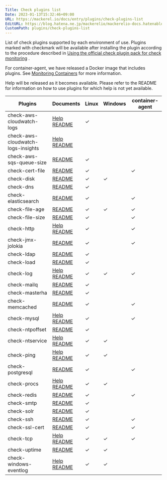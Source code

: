 ```yaml
---
Title: Check plugins list
Date: 2023-01-13T15:32:46+09:00
URL: https://mackerel.io/docs/entry/plugins/check-plugins-list
EditURL: https://blog.hatena.ne.jp/mackerelio/mackerelio-docs.hatenablog.mackerel.io/atom/entry/4207112889953807916
CustomPath: plugins/check-plugins-list
---
```


List of check plugins supported by each environment of use. Plugins marked with checkmark will be available after installing the plugin according to the procedure described in [Using the official check plugin pack for check monitoring](https://mackerel.io/docs/entry/howto/mackerel-check-plugins) .

For container-agent, we have released a Docker image that includes plugins. See [Monitoring Containers](https://mackerel.io/docs/entry/howto/container-agent) for more information. 

Help will be released as it becomes available. Please refer to the README for information on how to use plugins for which help is not yet available.

| Plugins                              | Documents                                                                                                                                                                | Linux | Windows | container-agent    |
| ---------------------------------- | --------------------------------------------------------------------------------------------------------------------------------------------------------------------- | ----- | ------- | --- |
| check-aws-cloudwatch-logs          | [Help](https://mackerel.io/docs/entry/plugins/check-aws-cloudwatch-logs)<br>[README](https://github.com/mackerelio/go-check-plugins/tree/master/check-aws-cloudwatch-logs)                                                                  | ✓     |         |     |
| check-aws-cloudwatch-logs-insights | [Help](https://mackerel.io/docs/entry/plugins/check-aws-cloudwatch-logs-insights)<br>[README](https://github.com/mackerelio/check-aws-cloudwatch-logs-insights)                                                                                      |       |         |     |
| check-aws-sqs-queue-size           | [README](https://github.com/mackerelio/go-check-plugins/tree/master/check-aws-sqs-queue-size)                                                                   | ✓     |         |     |
| check-cert-file                    | [README ](https://github.com/mackerelio/go-check-plugins/tree/master/check-cert-file)                                                                           | ✓     |         | ✓    |
| check-disk                         | [README](https://github.com/mackerelio/go-check-plugins/tree/master/check-disk)                                                                                 | ✓     | ✓       |     |
| check-dns                          | [README](https://github.com/mackerelio/go-check-plugins/tree/master/check-dns)                                                                                  | ✓     |         |      |
| check-elasticsearch                | [README](https://github.com/mackerelio/go-check-plugins/tree/master/check-elasticsearch)                                                                        | ✓     |         | ✓    |
| check-file-age                     | [README](https://github.com/mackerelio/go-check-plugins/tree/master/check-file-age)                                                                             | ✓     | ✓        | ✓    |
| check-file-size                    | [README](https://github.com/mackerelio/go-check-plugins/tree/master/check-file-size)                                                                            | ✓     |         | ✓    |
| check-http                         | [Help](https://mackerel.io/docs/entry/plugins/check-http)<br>[README](https://github.com/mackerelio/go-check-plugins/tree/master/check-http)                         | ✓     |         | ✓    |
| check-jmx-jolokia                  | [README](https://github.com/mackerelio/go-check-plugins/tree/master/check-jmx-jolokia)                                                                          | ✓     |         | ✓    |
| check-ldap                         | [README](https://github.com/mackerelio/go-check-plugins/tree/master/caheck-ldap)                                                                                 | ✓     |         |     |
| check-load                         | [README](https://github.com/mackerelio/go-check-plugins/tree/master/check-load)                                                                                 | ✓     |         |     |
| check-log                          | [Help](https://mackerel.io/docs/entry/plugins/check-log)<br>[README](https://github.com/mackerelio/go-check-plugins/tree/master/check-log)                                                                                  | ✓     | ✓       | ✓    |
| check-mailq                        | [README](https://github.com/mackerelio/go-check-plugins/tree/master/check-mailq)                                                                                | ✓     |         |     |
| check-masterha                     | [README](https://github.com/mackerelio/go-check-plugins/tree/master/check-masterha)                                                                             | ✓     |         |     |
| check-memcached                    | [README](https://github.com/mackerelio/go-check-plugins/tree/master/check-memcached)                                                                            | ✓     |         | ✓    |
| check-mysql                        | [Help](https://mackerel.io/docs/entry/plugins/check-mysql)<br>[README](https://github.com/mackerelio/go-check-plugins/tree/master/check-mysql)                       | ✓     |         | ✓    |
| check-ntpoffset                    | [README](https://github.com/mackerelio/go-check-plugins/tree/master/check-ntpoffset)                                                                            | ✓     |         |     |
| check-ntservice                    | [Help](https://mackerel.io/docs/entry/plugins/check-ntservice)<br>[README](https://github.com/mackerelio/go-check-plugins/tree/master/check-ntservice)               | ✓     | ✓       |     |
| check-ping                         | [Help](https://mackerel.io/docs/entry/plugins/check-ping)<br>[README](https://github.com/mackerelio/go-check-plugins/tree/master/check-ping)                                                                                 | ✓     | ✓      |     |
| check-postgresql                   | [README](https://github.com/mackerelio/go-check-plugins/tree/master/check-postgresql)                                                                           | ✓     |         | ✓    |
| check-procs                        | [Help](https://mackerel.io/docs/entry/plugins/check-procs)<br>[README](https://github.com/mackerelio/go-check-plugins/tree/master/check-procs)                       | ✓     | ✓       |     |
| check-redis                        | [README](https://github.com/mackerelio/go-check-plugins/tree/master/check-redis)                                                                                | ✓     |         | ✓    |
| check-smtp                         | [README](https://github.com/mackerelio/go-check-plugins/tree/master/check-smtp)                                                                                 | ✓     |         |     |
| check-solr                         | [README](https://github.com/mackerelio/go-check-plugins/tree/master/check-solr)                                                                                 | ✓     |         |     |
| check-ssh                          | [README](https://github.com/mackerelio/go-check-plugins/tree/master/check-ssh)                                                                                  | ✓     |         | ✓    |
| check-ssl-cert                     | [README](https://github.com/mackerelio/go-check-plugins/tree/master/check-ssl-cert)                                                                             | ✓     |         | ✓    |
| check-tcp                          | [Help](https://mackerel.io/docs/entry/plugins/check-tcp)<br>[README](https://github.com/mackerelio/go-check-plugins/tree/master/check-tcp)                                                                                  | ✓     | ✓       | ✓    |
| check-uptime                       | [README](https://github.com/mackerelio/go-check-plugins/tree/master/check-uptime)                                                                               | ✓     | ✓       |     |
| check-windows-eventlog             | [Help](https://mackerel.io/docs/entry/plugins/check-windows-eventlog)<br>[README](https://github.com/mackerelio/go-check-plugins/tree/master/check-windows-eventlog) | ✓     | ✓       |     |
